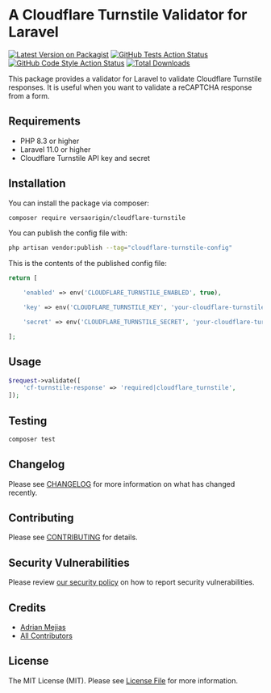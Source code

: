 # A Cloudflare Turnstile Validator for Laravel

[![Latest Version on Packagist](https://img.shields.io/packagist/v/versaorigin/cloudflare-turnstile.svg?style=flat-square)](https://packagist.org/packages/versaorigin/cloudflare-turnstile)
[![GitHub Tests Action Status](https://img.shields.io/github/actions/workflow/status/versaorigin/cloudflare-turnstile/run-tests.yml?branch=main&label=tests&style=flat-square)](https://github.com/versaorigin/cloudflare-turnstile/actions?query=workflow%3Arun-tests+branch%3Amain)
[![GitHub Code Style Action Status](https://img.shields.io/github/actions/workflow/status/versaorigin/cloudflare-turnstile/fix-php-code-style-issues.yml?branch=main&label=code%20style&style=flat-square)](https://github.com/versaorigin/cloudflare-turnstile/actions?query=workflow%3A"Fix+PHP+code+style+issues"+branch%3Amain)
[![Total Downloads](https://img.shields.io/packagist/dt/versaorigin/cloudflare-turnstile.svg?style=flat-square)](https://packagist.org/packages/versaorigin/cloudflare-turnstile)

This package provides a validator for Laravel to validate Cloudflare Turnstile responses. It is useful when you want to validate a reCAPTCHA response from a form.

## Requirements

- PHP 8.3 or higher
- Laravel 11.0 or higher
- Cloudflare Turnstile API key and secret

## Installation

You can install the package via composer:

```bash
composer require versaorigin/cloudflare-turnstile
```

You can publish the config file with:

```bash
php artisan vendor:publish --tag="cloudflare-turnstile-config"
```

This is the contents of the published config file:

```php
return [

    'enabled' => env('CLOUDFLARE_TURNSTILE_ENABLED', true),

    'key' => env('CLOUDFLARE_TURNSTILE_KEY', 'your-cloudflare-turnstile-key'),

    'secret' => env('CLOUDFLARE_TURNSTILE_SECRET', 'your-cloudflare-turnstile-secret'),

];
```

## Usage

```php
$request->validate([
    'cf-turnstile-response' => 'required|cloudflare_turnstile',
]);
```

## Testing

```bash
composer test
```

## Changelog

Please see [CHANGELOG](CHANGELOG.md) for more information on what has changed recently.

## Contributing

Please see [CONTRIBUTING](CONTRIBUTING.md) for details.

## Security Vulnerabilities

Please review [our security policy](../../security/policy) on how to report security vulnerabilities.

## Credits

- [Adrian Mejias](https://github.com/adrianmejias)
- [All Contributors](../../contributors)

## License

The MIT License (MIT). Please see [License File](LICENSE.md) for more information.
